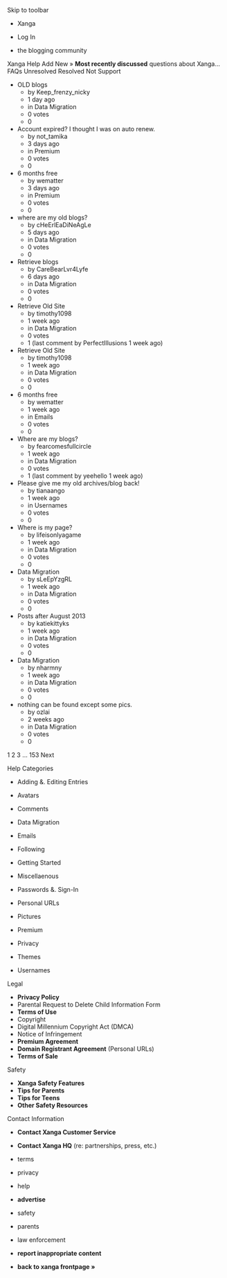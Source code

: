 Skip to toolbar

*   Xanga

*   Log In

*   the blogging community

Xanga Help Add New » **Most recently discussed** questions about Xanga… FAQs Unresolved Resolved Not Support

*   OLD blogs
    *   by Keep\_frenzy\_nicky
    *   1 day ago
    *   in Data Migration
    *   0 votes
    *   0
*   Account expired? I thought I was on auto renew.
    *   by not\_tamika
    *   3 days ago
    *   in Premium
    *   0 votes
    *   0
*   6 months free
    *   by wematter
    *   3 days ago
    *   in Premium
    *   0 votes
    *   0
*   where are my old blogs?
    *   by cHeErlEaDiNeAgLe
    *   5 days ago
    *   in Data Migration
    *   0 votes
    *   0
*   Retrieve blogs
    *   by CareBearLvr4Lyfe
    *   6 days ago
    *   in Data Migration
    *   0 votes
    *   0
*   Retrieve Old Site
    *   by timothy1098
    *   1 week ago
    *   in Data Migration
    *   0 votes
    *   1 (last comment by PerfectIllusions 1 week ago)
*   Retrieve Old Site
    *   by timothy1098
    *   1 week ago
    *   in Data Migration
    *   0 votes
    *   0
*   6 months free
    *   by wematter
    *   1 week ago
    *   in Emails
    *   0 votes
    *   0
*   Where are my blogs?
    *   by fearcomesfullcircle
    *   1 week ago
    *   in Data Migration
    *   0 votes
    *   1 (last comment by yeehello 1 week ago)
*   Please give me my old archives/blog back!
    *   by tianaango
    *   1 week ago
    *   in Usernames
    *   0 votes
    *   0
*   Where is my page?
    *   by lifeisonlyagame
    *   1 week ago
    *   in Data Migration
    *   0 votes
    *   0
*   Data Migration
    *   by sLeEpYzgRL
    *   1 week ago
    *   in Data Migration
    *   0 votes
    *   0
*   Posts after August 2013
    *   by katiekittyks
    *   1 week ago
    *   in Data Migration
    *   0 votes
    *   0
*   Data Migration
    *   by nharmny
    *   1 week ago
    *   in Data Migration
    *   0 votes
    *   0
*   nothing can be found except some pics.
    *   by ozlai
    *   2 weeks ago
    *   in Data Migration
    *   0 votes
    *   0

1 2 3 ... 153 Next

Help Categories

*   Adding &. Editing Entries
*   Avatars
*   Comments
*   Data Migration
*   Emails
*   Following
*   Getting Started
*   Miscellaenous

*   Passwords &. Sign-In
*   Personal URLs
*   Pictures
*   Premium
*   Privacy
*   Themes
*   Usernames

Legal

*   **Privacy Policy**
*   Parental Request to Delete Child Information Form
*   **Terms of Use**
*   Copyright
*   Digital Millennium Copyright Act (DMCA)
*   Notice of Infringement
*   **Premium Agreement**
*   **Domain Registrant Agreement** (Personal URLs)
*   **Terms of Sale**

Safety

*   **Xanga Safety Features**
*   **Tips for Parents**
*   **Tips for Teens**
*   **Other Safety Resources**

Contact Information

*   **Contact Xanga Customer Service**
*   **Contact Xanga HQ** (re: partnerships, press, etc.)

*   terms
*   privacy
*   help
*   **advertise**

*   safety
*   parents
*   law enforcement
*   **report inappropriate content**

*   **back to xanga frontpage »**